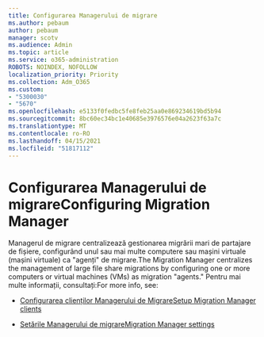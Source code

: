```yaml
---
title: Configurarea Managerului de migrare
ms.author: pebaum
author: pebaum
manager: scotv
ms.audience: Admin
ms.topic: article
ms.service: o365-administration
ROBOTS: NOINDEX, NOFOLLOW
localization_priority: Priority
ms.collection: Adm_O365
ms.custom:
- "5300030"
- "5670"
ms.openlocfilehash: e5133f0fedbc5fe8feb25aa0e869234619bd5b94
ms.sourcegitcommit: 8bc60ec34bc1e40685e3976576e04a2623f63a7c
ms.translationtype: MT
ms.contentlocale: ro-RO
ms.lasthandoff: 04/15/2021
ms.locfileid: "51817112"
---
```

# <a name="configuring-migration-manager"></a><span data-ttu-id="daaf3-102">Configurarea Managerului de migrare</span><span class="sxs-lookup"><span data-stu-id="daaf3-102">Configuring Migration Manager</span></span>

<span data-ttu-id="daaf3-103">Managerul de migrare centralizează gestionarea migrării mari de partajare de fișiere, configurând unul sau mai multe computere sau mașini virtuale (mașini virtuale) ca "agenți" de migrare.</span><span class="sxs-lookup"><span data-stu-id="daaf3-103">The Migration Manager centralizes the management of large file share migrations by configuring one or more computers or virtual machines (VMs) as migration "agents."</span></span> <span data-ttu-id="daaf3-104">Pentru mai multe informații, consultați:</span><span class="sxs-lookup"><span data-stu-id="daaf3-104">For more info, see:</span></span>

- [<span data-ttu-id="daaf3-105">Configurarea clienților Managerului de Migrare</span><span class="sxs-lookup"><span data-stu-id="daaf3-105">Setup Migration Manager clients</span></span>](https://docs.microsoft.com/sharepointmigration/mm-setup-clients)

- [<span data-ttu-id="daaf3-106">Setările Managerului de migrare</span><span class="sxs-lookup"><span data-stu-id="daaf3-106">Migration Manager settings</span></span>](https://docs.microsoft.com/sharepointmigration/mm-settings)
